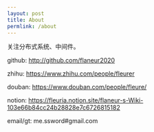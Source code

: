 ```yaml
---
layout: post
title: About
permlink: /about
---
```


关注分布式系统、中间件。

github: <http://github.com/flaneur2020>

zhihu: <https://www.zhihu.com/people/fleurer>

douban: <https://www.douban.com/people/fleure/>

notion: <https://fleuria.notion.site/flaneur-s-Wiki-103e66b84cc24b28828e7c6726815182>

email/gt: me.ssword#gmail.com
